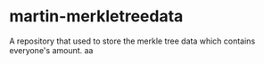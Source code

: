 # martin-merkletreedata
A repository that used to store the merkle tree data which contains everyone's amount.
aa